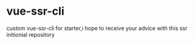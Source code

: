 # vue-ssr-cli
custom vue-ssr-cli for starter,i hope to receive your advice with this ssr initionial repository
